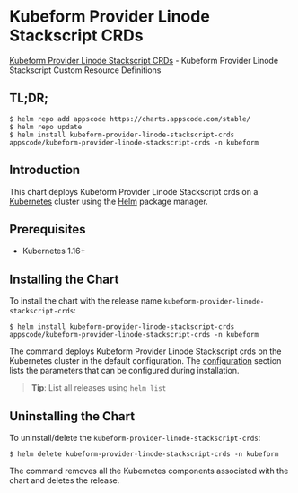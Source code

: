 # Kubeform Provider Linode Stackscript CRDs

[Kubeform Provider Linode Stackscript CRDs](https://github.com/kubeform) - Kubeform Provider Linode Stackscript Custom Resource Definitions

## TL;DR;

```console
$ helm repo add appscode https://charts.appscode.com/stable/
$ helm repo update
$ helm install kubeform-provider-linode-stackscript-crds appscode/kubeform-provider-linode-stackscript-crds -n kubeform
```

## Introduction

This chart deploys Kubeform Provider Linode Stackscript crds on a [Kubernetes](http://kubernetes.io) cluster using the [Helm](https://helm.sh) package manager.

## Prerequisites

- Kubernetes 1.16+

## Installing the Chart

To install the chart with the release name `kubeform-provider-linode-stackscript-crds`:

```console
$ helm install kubeform-provider-linode-stackscript-crds appscode/kubeform-provider-linode-stackscript-crds -n kubeform
```

The command deploys Kubeform Provider Linode Stackscript crds on the Kubernetes cluster in the default configuration. The [configuration](#configuration) section lists the parameters that can be configured during installation.

> **Tip**: List all releases using `helm list`

## Uninstalling the Chart

To uninstall/delete the `kubeform-provider-linode-stackscript-crds`:

```console
$ helm delete kubeform-provider-linode-stackscript-crds -n kubeform
```

The command removes all the Kubernetes components associated with the chart and deletes the release.


